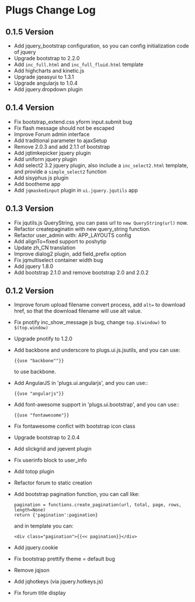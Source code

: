 Plugs Change Log
=====================

0.1.5 Version
-----------------

* Add jquery_bootstrap configuration, so you can config initialization code of
  jquery
* Upgrade bootstrap to 2.2.0
* Add `inc_full.html` and `inc_full_fluid.html` template
* Add highcharts and kinetic.js
* Upgrade jqeasyui to 1.3.1
* Upgrade angularjs to 1.0.4
* Add jquery.dropdown plugin

0.1.4 Version
-----------------

* Fix bootstrap_extend.css yform input.submit bug
* Fix flash message should not be escaped
* Improve Forum admin interface
* Add traditional parameter to ajaxSetup
* Remove 2.0.3 and add 2.1.1 of bootstrap
* Add jqtimkepicker jquery plugin
* Add uniform jquery plugin
* Add select2 3.2 jquery plugin, also include a `inc_select2.html` template, and provide
  a `simple_select2` function
* Add sisyphus js plugin
* Add bootheme app
* Add `jqmaskedinput` plugin in `ui.jquery.jqutils` app

0.1.3 Version
-----------------

* Fix jqutils.js QueryString, you can pass url to `new QueryString(url)` now.
* Refactor createpaginatin with new query_string function.
* Refactor user_admin with: APP_LAYOUTS config
* Add alignTo=fixed support to poshytip
* Update zh_CN translation
* Improve dialog2 plugin, add field_prefix option
* Fix jqmultiselect container width bug
* Add jquery 1.8.0
* Add bootstrap 2.1.0 and remove bootstrap 2.0 and 2.0.2

0.1.2 Version
-----------------

* Improve forum upload filename convert process, add `alt=` to download href, so 
   that the download filename will use alt value.
* Fix pnotify inc_show_message js bug, change `top.$(window)` to `$(top.window)`
* Upgrade pnotify to 1.2.0
* Add backbone and underscore to plugs.ui.js.jsutils, and you can use:
    
    ```
    {{use "backbone""}}
    ```
    
   to use backbone.
* Add AngularJS in 'plugs.ui.angularjs', and you can use::
    
    ```
    {{use "angularjs"}}
    ```
    
* Add font-awesome support in 'plugs.ui.bootstrap', and you can use::

    ```
    {{use "fontawesome"}}
    ```
    
* Fix fontawesome confict with bootstrap icon class
* Upgrade bootstrap to 2.0.4
* Add slickgrid and jqevent plugin
* Fix userinfo block to user_info
* Add totop plugin
* Refactor forum to static creation
* Add bootstrap pagination function, you can call like:

    ```
    pagination = functions.create_pagination(url, total, page, rows, length=None)
    return {'pagination':pagination}
    ```
    
    and in template you can:
    
    ```
    <div class="pagination">{{<< pagination}}</div>
    ```
    
* Add jquery.cookie
* Fix bootstrap prettify theme = default bug
* Remove jqjson
* Add jqhotkeys (via jquery.hotkeys.js)
* Fix forum title display